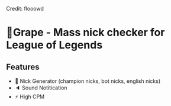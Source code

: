 Credit: flooowd
# 🍇Grape - Mass nick checker for League of Legends

## Features
- 🧬 Nick Generator (champion nicks, bot nicks, english nicks)
- 🔈 Sound Notitication 
- ⚡ High CPM
